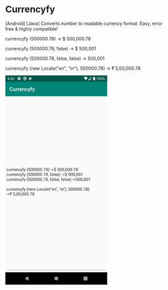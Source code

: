 # Currencyfy
[Android] [Java]   Converts number to readable currency format. Easy, error free &amp; highly compatible!

currencyfy (500000.78) -> $ 500,000.78

currencyfy (500000.78, false) -> $ 500,001

currencyfy (500000.78, false, false) -> 500,001

currencyfy (new Locale("en", "in"), 500000.78) -> ₹ 5,00,000.78

<img src="https://github.com/jpvs0101/Currencyfy/blob/master/Screenshots/Screenshot_01.png" width="320">


